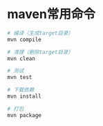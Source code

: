 # maven常用命令

```bash
# 编译（生成target目录）
mvn compile

# 清理（删除target目录）
mvn clean

# 测试
mvn test

# 下载依赖
mvn install

# 打包
mvn package
```

